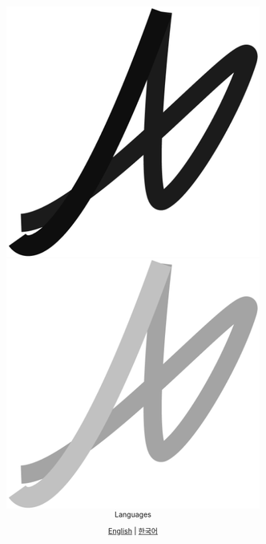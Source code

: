 <div align="center">
<img src="./imgs/dark_logo.png" media="(prefer-color-scheme: light)">
<img src="./imgs/light_logo.png" media="(prefer-color-scheme: dark)">
</div>

<div align="center">
Languages
<br>

[English](./README.md) | [한국어](./README_ko.md)
</div>